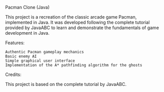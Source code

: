 Pacman Clone (Java)

This project is a recreation of the classic arcade game Pacman, implemented in Java. It was developed following the complete tutorial provided by JavaABC to learn and demonstrate the fundamentals of game development in Java.

Features:

    Authentic Pacman gameplay mechanics
    Basic enemy AI
    Simple graphical user interface
    Implementation of the A* pathfinding algorithm for the ghosts

Credits:

This project is based on the complete tutorial by JavaABC.
